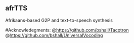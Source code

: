 ## afrTTS
Afrikaans-based G2P and text-to-speech synthesis

#Acknowledegments:
@https://github.com/bshall/Tacotron
@https://github.com/bshall/UniversalVocoding
